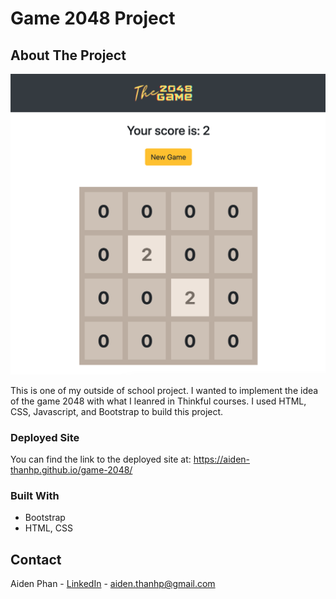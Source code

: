# Game 2048 Project

## About The Project

<img src="https://github.com/aiden-thanhp/game-2048/blob/master/assets/screenshot.png" />

This is one of my outside of school project. I wanted to implement the idea of the game 2048 with what I leanred in Thinkful courses. I used HTML, CSS, Javascript, and Bootstrap to build this project.

### Deployed Site

You can find the link to the deployed site at: https://aiden-thanhp.github.io/game-2048/

### Built With

* Bootstrap
* HTML, CSS

## Contact

Aiden Phan - [LinkedIn](https://www.linkedin.com/in/aidenthanhp/) - aiden.thanhp@gmail.com
